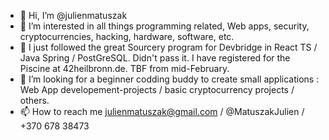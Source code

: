 - 👋 Hi, I’m @julienmatuszak
- 👀 I’m interested in all things programming related, Web apps, security, cryptocurrencies, hacking, hardware, software, etc.
- 🌱 I just followed the great Sourcery program for Devbridge in React TS / Java Spring / PostGreSQL. Didn't pass it. I have registered for the Piscine at 42heilbronn.de. TBF from mid-February.
- 💞️ I’m looking for a beginner codding buddy to create small applications : Web App developement-projects / basic cryptocurrency projects / others.
- 📫 How to reach me julienmatuszak@gmail.com / @MatuszakJulien / +370 678 38473

<!---
julienmatuszak/julienmatuszak is a ✨ special ✨ repository because its `README.md` (this file) appears on your GitHub profile.
You can click the Preview link to take a look at your changes.
--->
